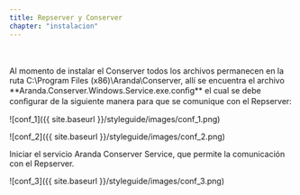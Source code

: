 ```yaml
---
title: Repserver y Conserver
chapter: "instalacion"
---
```

<br>
<br>
Al momento de instalar el Conserver todos los archivos permanecen en la ruta C:\Program Files (x86)\Aranda\Conserver, allí se encuentra el archivo **Aranda.Conserver.Windows.Service.exe.conﬁg** el cual se debe conﬁgurar de la siguiente manera para que se comunique con el Repserver:


![conf_1]({{ site.baseurl }}/styleguide/images/conf_1.png)


![conf_2]({{ site.baseurl }}/styleguide/images/conf_2.png)


Iniciar el servicio Aranda Conserver Service, que permite la comunicación con el Repserver.


![conf_3]({{ site.baseurl }}/styleguide/images/conf_3.png)
